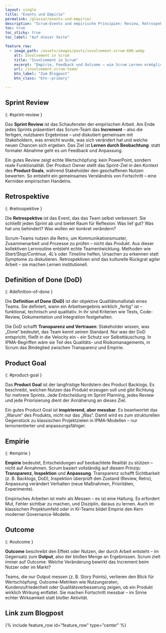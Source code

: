 ```yaml
---
layout: single
title: "Events und Empirie"
permalink: /glossar/events-und-empirie/
description: "Scrum-Events und empirische Prinzipien: Review, Retrospektive, Definition of Done, Product Goal, Empirie und Outcome – wie Lernen und Transparenz in agiler Arbeit funktionieren."
toc: true
toc_sticky: true
toc_label: "Auf dieser Seite"

feature_row:
  - image_path: /assets/images/posts/involvement-scrum-600.webp
    alt: Involvement in Scrum
    title: "Involvement in Scrum"
    excerpt: "Empirie, Feedback und Outcome – wie Scrum Lernen ermöglicht."
    url: /involvement-scrum-team/
    btn_label: "Zum Blogpost"
    btn_class: "btn--primary"

---
```


## Sprint Review
{: #sprint-review }

Das **Sprint Review** ist das Schaufenster der empirischen Arbeit.
Am Ende jedes Sprints präsentiert das Scrum-Team das **Increment** – also die fertigen, nutzbaren Ergebnisse – und diskutiert gemeinsam mit Stakeholdern, was erreicht wurde, was sich verändert hat und welche neuen Chancen sich ergeben.
Das Ziel ist **Lernen durch Beobachtung**: statt formaler Abnahme geht es um Feedback und Anpassung.

Ein gutes Review zeigt echte Wertschöpfung: kein PowerPoint, sondern reale Funktionalität.
Der Product Owner stellt das Sprint-Ziel in den Kontext des **Product Goals**, während Stakeholder den geschaffenen Nutzen bewerten.
So entsteht ein gemeinsames Verständnis von Fortschritt – eine Kernidee empirischen Handelns.

## Retrospektive
{: #retrospektive }

Die **Retrospektive** ist das Event, das das Team selbst verbessert.
Sie schließt jeden Sprint ab und bietet Raum für Reflexion:
Was lief gut? Was hat uns behindert? Was wollen wir konkret verändern?

Scrum-Teams nutzen die Retro, um Kommunikationsmuster, Zusammenarbeit und Prozesse zu prüfen – nicht das Produkt.
Aus dieser kollektiven Lernroutine entsteht echte Teamentwicklung.
Methoden wie *Start/Stop/Continue*, *4L’s* oder *Timeline* helfen, Ursachen zu erkennen statt Symptome zu diskutieren.
Retrospektiven sind das kulturelle Rückgrat agiler Arbeit – sie machen Lernen institutionell.

## Definition of Done (DoD)
{: #definition-of-done }

Die **Definition of Done (DoD)** ist der objektive Qualitätsmaßstab eines Teams.
Sie definiert, wann ein Arbeitsergebnis wirklich „fertig“ ist – funktional, technisch und qualitativ.
In ihr sind Kriterien wie Tests, Code-Review, Dokumentation und Integration festgehalten.

Die DoD schafft **Transparenz und Vertrauen**: Stakeholder wissen, was „Done“ bedeutet, das Team kennt seinen Standard.
Nur was der DoD entspricht, fließt in die Velocity ein – ein Schutz vor Selbsttäuschung.
In IPMA-Begriffen wäre sie Teil des Qualitäts- und Risikomanagements, in Scrum das Bindeglied zwischen Transparenz und Empirie.

## Product Goal
{: #product-goal }

Das **Product Goal** ist der langfristige Nordstern des Product Backlogs.
Es beschreibt, welchen Nutzen das Produkt erzeugen soll und gibt Richtung für mehrere Sprints.
Jede Entscheidung im Sprint Planning, jedes Review und jede Priorisierung dient der Annäherung an dieses Ziel.

Ein gutes Product Goal ist **inspirierend, aber messbar**.
Es beantwortet das „Warum“ des Produkts, nicht nur das „Was“.
Damit wird es zum strukturellen Gegenstück zu klassischen Projektzielen in IPMA-Modellen – nur lernorientierter und anpassungsfähiger.

## Empirie
{: #empirie }

**Empirie** bedeutet, Entscheidungen auf beobachtete Realität zu stützen – nicht auf Annahmen.
Scrum basiert vollständig auf diesem Prinzip: **Transparenz**, **Inspektion** und **Anpassung**.
Transparenz schafft Sichtbarkeit (z. B. Backlogs, DoD), Inspektion überprüft den Zustand (Review, Retro), Anpassung verändert Verhalten (neue Maßnahmen, Prioritäten, Experimente).

Empirisches Arbeiten ist mehr als Messen – es ist eine Haltung.
Es erfordert Mut, Fehler sichtbar zu machen, und Disziplin, daraus zu lernen.
Auch im klassischen Projektumfeld oder in KI-Teams bildet Empirie den Kern moderner Governance-Modelle.

## Outcome
{: #outcome }

**Outcome** beschreibt den Effekt oder Nutzen, der durch Arbeit entsteht – im Gegensatz zum **Output**, also der bloßen Menge an Ergebnissen.
Scrum zielt immer auf Outcome: Welche Veränderung bewirkt das Increment beim Nutzer oder im Markt?

Teams, die nur Output messen (z. B. Story Points), verlieren den Blick für Wertschöpfung.
Outcome-Metriken wie Nutzungsraten, Kundenzufriedenheit oder Qualitätsverbesserung zeigen, ob ein Produkt wirklich Wirkung entfaltet.
Sie machen Fortschritt messbar – im Sinne echter Wirksamkeit statt bloßer Aktivität.

## Link zum Blogpost

<div class="blogpost-card">
  {% include feature_row id="feature_row" type="center" %}
</div>
